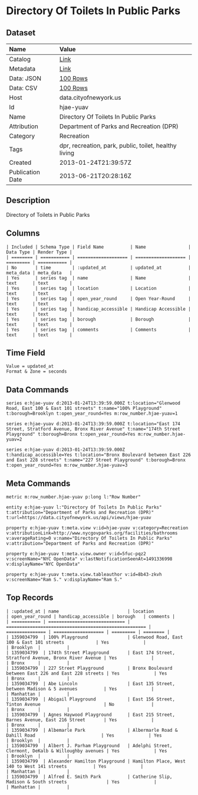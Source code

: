 # Directory Of Toilets In Public Parks

## Dataset

| Name | Value |
| :--- | :---- |
| Catalog | [Link](https://catalog.data.gov/dataset/directory-of-toilets-in-public-parks-b51ce) |
| Metadata | [Link](https://data.cityofnewyork.us/api/views/hjae-yuav) |
| Data: JSON | [100 Rows](https://data.cityofnewyork.us/api/views/hjae-yuav/rows.json?max_rows=100) |
| Data: CSV | [100 Rows](https://data.cityofnewyork.us/api/views/hjae-yuav/rows.csv?max_rows=100) |
| Host | data.cityofnewyork.us |
| Id | hjae-yuav |
| Name | Directory Of Toilets In Public Parks |
| Attribution | Department of Parks and Recreation (DPR) |
| Category | Recreation |
| Tags | dpr, recreation, park, public, toilet, healthy living |
| Created | 2013-01-24T21:39:57Z |
| Publication Date | 2013-06-21T20:28:16Z |

## Description

Directory of Toilets in Public Parks

## Columns

```ls
| Included | Schema Type | Field Name          | Name                | Data Type | Render Type |
| ======== | =========== | =================== | =================== | ========= | =========== |
| No       | time        | :updated_at         | updated_at          | meta_data | meta_data   |
| Yes      | series tag  | name                | Name                | text      | text        |
| Yes      | series tag  | location            | Location            | text      | text        |
| Yes      | series tag  | open_year_round     | Open Year-Round     | text      | text        |
| Yes      | series tag  | handicap_accessible | Handicap Accessible | text      | text        |
| Yes      | series tag  | borough             | Borough             | text      | text        |
| Yes      | series tag  | comments            | Comments            | text      | text        |
```

## Time Field

```ls
Value = updated_at
Format & Zone = seconds
```

## Data Commands

```ls
series e:hjae-yuav d:2013-01-24T13:39:59.000Z t:location="Glenwood Road, East 100 & East 101 streets" t:name="100% Playground" t:borough=Brooklyn t:open_year_round=Yes m:row_number.hjae-yuav=1

series e:hjae-yuav d:2013-01-24T13:39:59.000Z t:location="East 174 Street, Stratford Avenue, Bronx River Avenue" t:name="174th Street Playground" t:borough=Bronx t:open_year_round=Yes m:row_number.hjae-yuav=2

series e:hjae-yuav d:2013-01-24T13:39:59.000Z t:handicap_accessible=Yes t:location="Bronx Boulevard between East 226 and East 228 streets" t:name="227 Street Playground" t:borough=Bronx t:open_year_round=Yes m:row_number.hjae-yuav=3
```

## Meta Commands

```ls
metric m:row_number.hjae-yuav p:long l:"Row Number"

entity e:hjae-yuav l:"Directory Of Toilets In Public Parks" t:attribution="Department of Parks and Recreation (DPR)" t:url=https://data.cityofnewyork.us/api/views/hjae-yuav

property e:hjae-yuav t:meta.view v:id=hjae-yuav v:category=Recreation v:attributionLink=http://www.nycgovparks.org/facilities/bathrooms v:averageRating=0 v:name="Directory Of Toilets In Public Parks" v:attribution="Department of Parks and Recreation (DPR)"

property e:hjae-yuav t:meta.view.owner v:id=5fuc-pqz2 v:screenName="NYC OpenData" v:lastNotificationSeenAt=1491336998 v:displayName="NYC OpenData"

property e:hjae-yuav t:meta.view.tableauthor v:id=8b43-zkvh v:screenName="Ram S." v:displayName="Ram S."
```

## Top Records

```ls
| :updated_at | name                          | location                                              | open_year_round | handicap_accessible | borough   | comments | 
| =========== | ============================= | ===================================================== | =============== | =================== | ========= | ======== | 
| 1359034799  | 100% Playground               | Glenwood Road, East 100 & East 101 streets            | Yes             |                     | Brooklyn  |          | 
| 1359034799  | 174th Street Playground       | East 174 Street, Stratford Avenue, Bronx River Avenue | Yes             |                     | Bronx     |          | 
| 1359034799  | 227 Street Playground         | Bronx Boulevard between East 226 and East 228 streets | Yes             | Yes                 | Bronx     |          | 
| 1359034799  | Abe Lincoln                   | East 135 Street, between Madison & 5 avenues          | Yes             |                     | Manhattan |          | 
| 1359034799  | Abigail Playground            | East 156 Street, Tinton Avenue                        | No              |                     | Bronx     |          | 
| 1359034799  | Agnes Haywood Playground      | East 215 Street, Barnes Avenue, East 216 Street       | Yes             |                     | Bronx     |          | 
| 1359034799  | Albemarle Park                | Albermarle Road & Dahill Road                         | Yes             | Yes                 | Brooklyn  |          | 
| 1359034799  | Albert J. Parham Playground   | Adelphi Street, Clermont, DeKalb & Willoughby avenues | Yes             | Yes                 | Brooklyn  |          | 
| 1359034799  | Alexander Hamilton Playground | Hamilton Place, West 140 to West 141 streets          | Yes             |                     | Manhattan |          | 
| 1359034799  | Alfred E. Smith Park          | Catherine Slip, Madison & South streets               | Yes             |                     | Manhattan |          | 
```